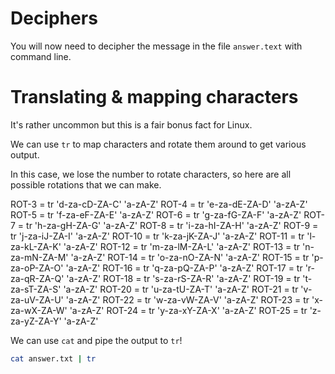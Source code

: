 # Deciphers

You will now need to decipher the message in the file `answer.text` with command line.

# Translating & mapping characters

It's rather uncommon but this is a fair bonus fact for Linux.

We can use `tr` to map characters and rotate them around to get various output.

In this case, we lose the number to rotate characters, so here are all possible rotations that we can make.

ROT-3 = tr 'd-za-cD-ZA-C' 'a-zA-Z'
ROT-4 = tr 'e-za-dE-ZA-D' 'a-zA-Z'
ROT-5 = tr 'f-za-eF-ZA-E' 'a-zA-Z'
ROT-6 = tr 'g-za-fG-ZA-F' 'a-zA-Z'
ROT-7 = tr 'h-za-gH-ZA-G' 'a-zA-Z'
ROT-8 = tr 'i-za-hI-ZA-H' 'a-zA-Z'
ROT-9 = tr 'j-za-iJ-ZA-I' 'a-zA-Z'
ROT-10 = tr 'k-za-jK-ZA-J' 'a-zA-Z'
ROT-11 = tr 'l-za-kL-ZA-K' 'a-zA-Z'
ROT-12 = tr 'm-za-lM-ZA-L' 'a-zA-Z'
ROT-13 = tr 'n-za-mN-ZA-M' 'a-zA-Z'
ROT-14 = tr 'o-za-nO-ZA-N' 'a-zA-Z'
ROT-15 = tr 'p-za-oP-ZA-O' 'a-zA-Z'
ROT-16 = tr 'q-za-pQ-ZA-P' 'a-zA-Z'
ROT-17 = tr 'r-za-qR-ZA-Q' 'a-zA-Z'
ROT-18 = tr 's-za-rS-ZA-R' 'a-zA-Z'
ROT-19 = tr 't-za-sT-ZA-S' 'a-zA-Z'
ROT-20 = tr 'u-za-tU-ZA-T' 'a-zA-Z'
ROT-21 = tr 'v-za-uV-ZA-U' 'a-zA-Z'
ROT-22 = tr 'w-za-vW-ZA-V' 'a-zA-Z'
ROT-23 = tr 'x-za-wX-ZA-W' 'a-zA-Z'
ROT-24 = tr 'y-za-xY-ZA-X' 'a-zA-Z'
ROT-25 = tr 'z-za-yZ-ZA-Y' 'a-zA-Z'

We can use `cat` and pipe the output to `tr`!

```sh
cat answer.txt | tr
```
